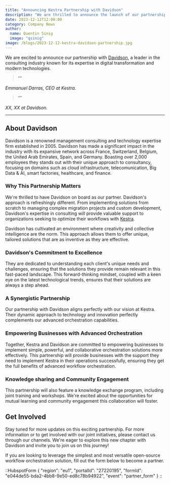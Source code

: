 ```yaml
---
title: "Announcing Kestra Partnership with Davidson"
description: "We are thrilled to announce the launch of our partnership with Davidson, a leader in the consulting industry known for its expertise in digital transformation and modern technologies."
date: 2023-12-12T12:00:00
category: Company News
author:
  name: Quentin Sinig
  image: "qsinig"
image: /blogs/2023-12-12-kestra-davidson-partnership.jpg
---
```


We are excited to announce our partnership with [Davidson](https://www.davidson.group/), a leader in the consulting industry known for its expertise in digital transformation and modern technologies.

> “”

*Emmanuel Darras, CEO at Kestra.*

> “”

*XX, XX at Davidson.*

---

## About Davidson
Davidson is a renowned management consulting and technology expertise firm established in 2005. Davidson has made a significant impact in the industry with its expansive network across France, Switzerland, Belgium, the United Arab Emirates, Spain, and Germany. Boasting over 2,000 employees they stands out with their unique approach to consultancy, focusing on domains such as cloud infrastructure, telecomunication, Big Data & AI, smart factories, healthcare, and finance. 

### Why This Partnership Matters
We're thrilled to have Davidson on board as our partner. Davidson's approach is refreshingly different. From implementing solutions from scratch to managing complex migration projects and custom development, Davidson's expertise in consulting will provide valuable support to organizations seeking to optimize their workflows with [Kestra](https://github.com/kestra-io/kestra).

Davidson has cultivated an environment where creativity and collective intelligence are the norm. This approach allows them to offer unique, tailored solutions that are as inventive as they are effective.

### Davidson's Commitment to Excellence
 They are dedicated to understanding each client's unique needs and challenges, ensuring that the solutions they provide remain relevant in this fast-paced landscape. This forward-thinking mindset, coupled with a keen eye on the latest technological trends, ensures that their solutions are always a step ahead.

### A Synergistic Partnership
Our partnership with Davidson aligns perfectly with our vision at Kestra. Their dynamic approach to technology and innovation perfectly complements our advanced orchestration capabilities. 

### Empowering Businesses with Advanced Orchestration
Together, Kestra and Davidson are committed to empowering businesses to implement simple, powerful, and collaborative orchestration solutions more effectively. This partnership will provide businesses with the support they need to implement Kestra in their operations successfully, ensuring they get the full benefits of advanced workflow orchestration.

### Knowledge sharing and Community Engagement

This partnership will also feature a knowledge exchange program, including joint training and workshops. We're excited about the opportunities for mutual learning and community engagement this collaboration will foster.

## Get Involved

Stay tuned for more updates on this exciting partnership. For more information or to get involved with our joint initiatives, please contact us through our channels. We're eager to explore this new chapter with Davidson and invite you to join us on this journey!

If you are looking to leverage the simplest and most versatile open-source workflow orchestration solution, fill out the form below to become a partner. 


::HubspotForm
{
  "region": "eu1",
  "portalId": "27220195",
  "formId": "e044de55-bda2-4bb8-9e50-ed8c78b94922",
  "event": "partner_form"
}
::